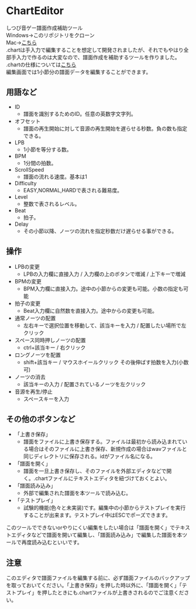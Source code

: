 # ChartEditor
しつび音ゲー譜面作成補助ツール  
Windows→このリポジトリをクローン  
Mac→[こちら](https://drive.google.com/drive/folders/1zv9JD1nJiAAYpeTOMu8oAf8iTCHX7h3Z?usp=sharing)  
.chartは手入力で編集することを想定して開発されましたが、それでもやはり全部手入力で作るのは大変なので、譜面作成を補助するツールを作りました。  
.chartの仕様については[こちら](./chart.md)  
編集画面では1小節分の譜面データを編集することができます。

## 用語など
- ID
    - 譜面を識別するためのID。任意の英数字文字列。
- オフセット	
    - 譜面の再生開始に対して音源の再生開始を遅らせる秒数。負の数も指定できる。
- LPB		
    - 1小節を等分する数。
- BPM		
    - 1分間の拍数。
- ScrollSpeed	
    - 譜面の流れる速度。基本は1
- Difficulty	
    - EASY,NORMAL,HARDで表される難易度。
- Level		
    - 整数で表されるレベル。
- Beat		
    - 拍子。
- Delay		
    - その小節以降、ノーツの流れを指定秒数だけ遅らせる事ができる。

## 操作
- LPBの変更			
    - LPBの入力欄に直接入力 / 入力欄の上のボタンで増減 / 上下キーで増減
- BPMの変更			
    - BPM入力欄に直接入力。途中の小節からの変更も可能。小数の指定も可能
- 拍子の変更			
    - Beat入力欄に自然数を直接入力。途中からの変更も可能。
- 通常ノーツの配置		
    - 左右キーで選択位置を移動して、該当キーを入力 / 配置したい場所で左クリック
- スペース同時押しノーツの配置	
    - ctrl+該当キー / 右クリック
- ロングノーツを配置		
    - shift+該当キー / マウスホイールクリック その後伸ばす拍数を入力(小数可)
- ノーツの消去			
    - 該当キーの入力 / 配置されているノーツを左クリック
- 音源を再生/停止		
    - スペースキーを入力

## その他のボタンなど
- 「上書き保存」		
    - 譜面をファイルに上書き保存する。ファイルは最初から読み込まれている場合はそのファイルに上書き保存、新規作成の場合はwavファイルと同じディレクトリに保存される。idがファイル名になる。
- 「譜面を開く」		
    - 譜面を一旦上書き保存し、そのファイルを外部エディタなどで開く。.chartファイルにテキストエディタを紐づけておくとよい。
- 「譜面読み込み」	
    - 外部で編集された譜面を本ツールで読み込む。
- 「テストプレイ」		
    - 試験的機能(色々と未実装)です。編集中の小節からテストプレイを実行することが出来ます。テストプレイ中はESCでポーズできます。

このツールでできないorやりにくい編集をしたい場合は「譜面を開く」でテキストエディタなどで譜面を開いて編集し、「譜面読み込み」で編集した譜面を本ツールで再度読み込むといいです。

## 注意
このエディタで譜面ファイルを編集する前に、必ず譜面ファイルのバックアップを取っておいてください。「上書き保存」を押した時以外に、「譜面を開く」「テストプレイ」を押したときにも.chartファイルが上書きされるのでご注意ください。

